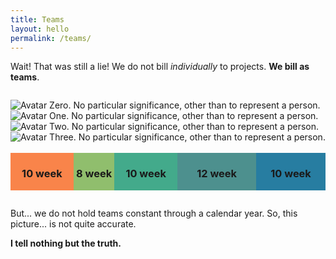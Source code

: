 ```yaml
---
title: Teams
layout: hello
permalink: /teams/
---
```


<style>
    .center {
        display: flex; 
        justify-content: center; 
        align-items: center;
    }
</style>

Wait! That was still a lie! We do not bill *individually* to projects. **We bill as teams**.

<div class="grid-row" style="margin-top: 2em; margin-bottom: 2em;">
    <div class="grid-col-1">
        <div class="grid-row">
            <div class="grid-col-6">
                <img 
                    src="{{ site.baseurl }}/images/avataaars/a0.png"
                    alt="Avatar Zero. No particular significance, other than to represent a person." 
                    />
            </div>
            <div class="grid-col-6">
                <img 
                    src="{{ site.baseurl }}/images/avataaars/a1.png"
                    alt="Avatar One. No particular significance, other than to represent a person." 
                    />
            </div>
        </div>
        <div class="grid-row">
            <div class="grid-col-6">
                <img 
                    src="{{ site.baseurl }}/images/avataaars/a2.png"
                    alt="Avatar Two. No particular significance, other than to represent a person." 
                    />
            </div>
            <div class="grid-col-6">
                <img 
                    src="{{ site.baseurl }}/images/avataaars/a3.png"
                    alt="Avatar Three. No particular significance, other than to represent a person." 
                    />
            </div>
        </div>
    </div>
        <!-- https://coolors.co/f94144-f3722c-f8961e-f9844a-f9c74f-90be6d-43aa8b-4d908e-577590-277da1 -->
    <div class="grid-col-1"> &nbsp; </div>
    <div class="grid-col-10" style="background: #ccc; display: flex; flex-direction: row;">
        <div class="center" style="width: 20%; background: #F9844A; height: 100%; ">
            <div><h3>10 week</h3></div>
        </div>
        <div class="center" style="width: 13%; background: #90BE6D; height: 100%; ">
            <div><h3>8 week</h3></div>
        </div>
        <div class="center" style="width: 20%; background: #43AA8B; height: 100%; ">
            <div><h3>10 week </h3></div>
        </div>
        <div class="center" style="width: 25%; background: #4D908E; height: 100%; ">
            <div><h3>12 week</h3></div>
        </div>
        <div class="center" style="width: 22%; background: #277DA1; height: 100%; ">
            <div><h3>10 week</h3></div>
        </div>
    </div>
</div>

But... we do not hold teams constant through a calendar year. So, this picture... is not quite accurate.

**I tell nothing but the truth.**